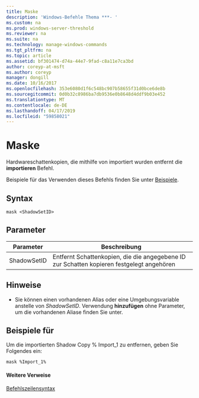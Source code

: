```yaml
---
title: Maske
description: 'Windows-Befehle Thema ***- '
ms.custom: na
ms.prod: windows-server-threshold
ms.reviewer: na
ms.suite: na
ms.technology: manage-windows-commands
ms.tgt_pltfrm: na
ms.topic: article
ms.assetid: bf301474-d74a-44e7-9fad-c8a11e7ca3bd
author: coreyp-at-msft
ms.author: coreyp
manager: dongill
ms.date: 10/16/2017
ms.openlocfilehash: 353e6080d1f6c548bc907b58655f31d0bce6de8b
ms.sourcegitcommit: 0d0b32c8986ba7db9536e0b8648d4ddf9b03e452
ms.translationtype: MT
ms.contentlocale: de-DE
ms.lasthandoff: 04/17/2019
ms.locfileid: "59858021"
---
```

# <a name="mask"></a>Maske



Hardwareschattenkopien, die mithilfe von importiert wurden entfernt die **importieren** Befehl.

Beispiele für das Verwenden dieses Befehls finden Sie unter [Beispiele](#BKMK_examples).

## <a name="syntax"></a>Syntax

```
mask <ShadowSetID>
```

## <a name="parameters"></a>Parameter

|Parameter|Beschreibung|
|---------|-----------|
|ShadowSetID|Entfernt Schattenkopien, die die angegebene ID zur Schatten kopieren festgelegt angehören|

## <a name="remarks"></a>Hinweise

-   Sie können einen vorhandenen Alias oder eine Umgebungsvariable anstelle von *ShadowSetID*. Verwendung **hinzufügen** ohne Parameter, um die vorhandenen Aliase finden Sie unter.

## <a name="BKMK_examples"></a>Beispiele für

Um die importierten Shadow Copy % Import_1 zu entfernen, geben Sie Folgendes ein:
```
mask %Import_1%
```

#### <a name="additional-references"></a>Weitere Verweise

[Befehlszeilensyntax](command-line-syntax-key.md)